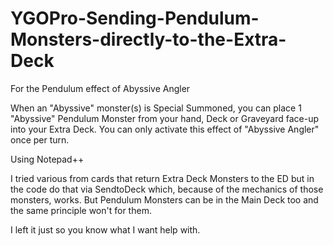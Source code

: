 # YGOPro-Sending-Pendulum-Monsters-directly-to-the-Extra-Deck
For the Pendulum effect of Abyssive Angler

When an "Abyssive" monster(s) is Special Summoned, you can place 1 "Abyssive" Pendulum Monster from your hand, Deck or Graveyard face-up into your Extra Deck. You can only activate this effect of "Abyssive Angler" once per turn.

Using Notepad++

I tried various from cards that return Extra Deck Monsters to the ED but in the code do that via SendtoDeck which, because of the mechanics of those monsters, works. But Pendulum Monsters can be in the Main Deck too and the same principle won't for them.

I left it just so you know what I want help with.
